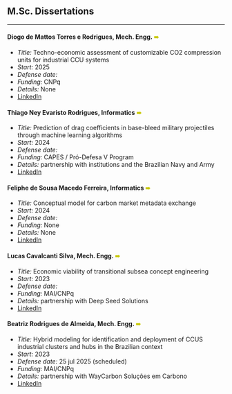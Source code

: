 ## M.Sc. Dissertations
---

#### Diogo de Mattos Torres e Rodrigues, Mech. Engg. <span style="color:rgb(200,200,0);"> &#10144; </span>
- *Title:* Techno-economic assessment of customizable CO2 compression units for industrial CCU systems
- *Start:* 2025
- *Defense date:* 
- *Funding:* CNPq
- *Details:* None
- [LinkedIn](https://www.linkedin.com/in/diogo-matos-84202915/)

#### Thiago Ney Evaristo Rodrigues, Informatics <span style="color:rgb(200,200,0);"> &#10144; </span>
- *Title:* Prediction of drag coefficients in base-bleed military projectiles through machine learning algorithms
- *Start:* 2024
- *Defense date:* 
- *Funding:* CAPES / Pró-Defesa V Program 
- *Details:* partnership with institutions and the Brazilian Navy and Army 
- [LinkedIn](https://www.linkedin.com/in/thiagoney/)


#### Feliphe de Sousa Macedo Ferreira, Informatics <span style="color:rgb(200,200,0);"> &#10144; </span>
- *Title:* Conceptual model for carbon market metadata exchange
- *Start:* 2024
- *Defense date:*  
- *Funding:* None
- *Details:* None
- [LinkedIn](https://www.linkedin.com/in/feliphe-de-sousa-5bbb0415b/)


#### Lucas Cavalcanti Silva, Mech. Engg. <span style="color:rgb(200,200,0);"> &#10144; </span>
- *Title:*  Economic viability of transitional subsea concept engineering
- *Start:* 2023
- *Defense date:* 
- *Funding:* MAI/CNPq
- *Details:* partnership with Deep Seed Solutions
- [LinkedIn](https://www.linkedin.com/in/lucas-cavalcanti-silva-754052134/)


#### Beatriz Rodrigues de Almeida, Mech. Engg. <span style="color:rgb(200,200,0);"> &#10144; </span>
- *Title:* Hybrid modeling for identification and deployment of CCUS industrial clusters and hubs in the Brazilian context
- *Start:* 2023
- *Defense date:*  25 jul 2025 (scheduled)
- *Funding:* MAI/CNPq
- *Details:* partnership with WayCarbon Soluções em Carbono
- [LinkedIn](https://www.linkedin.com/in/beatriz-rodrigues-320029296/)
